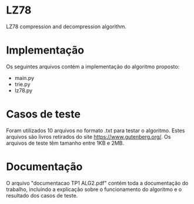 # LZ78
LZ78 compression and decompression algorithm.
# Implementação
Os seguintes arquivos contém a implementação do algoritmo proposto:
- main.py
- trie.py
- lz78.py 
# Casos de teste
Foram utilizados 10 arquivos no formato .txt para testar o algoritmo. Estes arquivos são livros retirados do site https://www.gutenberg.org/. Os arquivos de teste têm tamanho entre 1KB e 2MB.
# Documentação
O arquivo "documentacao TP1 ALG2.pdf" contém toda a documentação do trabalho, incluindo a explicação sobre o funcionamento do algoritmo e o resultado dos casos de teste.
